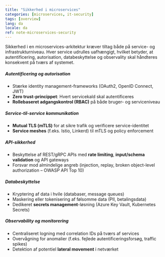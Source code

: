 ```yaml
---
title: "Sikkerhed i microservices"
categories: [microservices, it-security]
tags: [overview]
lang: da
locale: da
ref: note-microservices-security
---
```

Sikkerhed i en microservices-arkitektur kræver tiltag både på service- og infrastrukturniveau. Hver service udrulles uafhængigt, hvilket betyder, at autentificering, autorisation, databeskyttelse og observality skal håndteres konsekvent på tværs af systemet.

##### Autentificering og autorisation
- Stærke identity management-frameworks (OAuth2, OpenID Connect, JWT)  
- **Zero trust-princippet**: Hvert servicekald skal autentificeres  
- **Rollebaseret adgangskontrol (RBAC)** på både bruger- og serviceniveau  

##### Service-til-service kommunikation
- **Mutual TLS (mTLS)** for at sikre trafik og verificere service-identitet  
- **Service meshes** (f.eks. Istio, Linkerd) til mTLS og policy enforcement  

##### API-sikkerhed
- Beskyttelse af REST/gRPC APIs med **rate limiting**, **input/schema validation** og API gateways  
- Forsvar mod almindelige angreb (injection, replay, broken object-level authorization – OWASP API Top 10)  

##### Databeskyttelse
- Kryptering af data i hvile (databaser, message queues)  
- Maskering eller tokenisering af følsomme data (PII, betalingsdata)  
- Dedikeret **secrets management**-løsning (Azure Key Vault, Kubernetes Secrets)  

##### Observability og monitorering
- Centraliseret logning med correlation IDs på tværs af services  
- Overvågning for anomalier (f.eks. fejlede autentificeringsforsøg, traffic spikes)  
- Detektion af potentiel **lateral movement** i netværket  